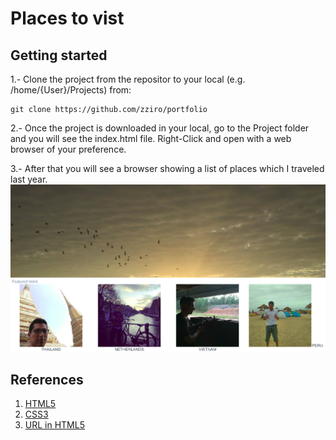 # Places to vist

## Getting started

1.- Clone the project from the repositor to your local (e.g. /home/{User}/Projects) from:

    git clone https://github.com/zziro/portfolio

2.- Once the project is downloaded in your local, go to the Project folder and you will see the index.html file. Right-Click and open with a web browser of your preference.

3.- After that you will see a browser showing a list of places which I traveled last year.
![alt text][principal]

[principal]: https://github.com/zziro/portfolio/blob/master/readme-img/principal.png

## References
1. [HTML5](https://developer.mozilla.org/en-US/docs/Web/HTML/Element)
2. [CSS3](https://css-tricks.com/multiple-class-id-selectors/)
3. [URL in HTML5](https://developer.mozilla.org/en-US/docs/Web/HTML/Element/input/url)
